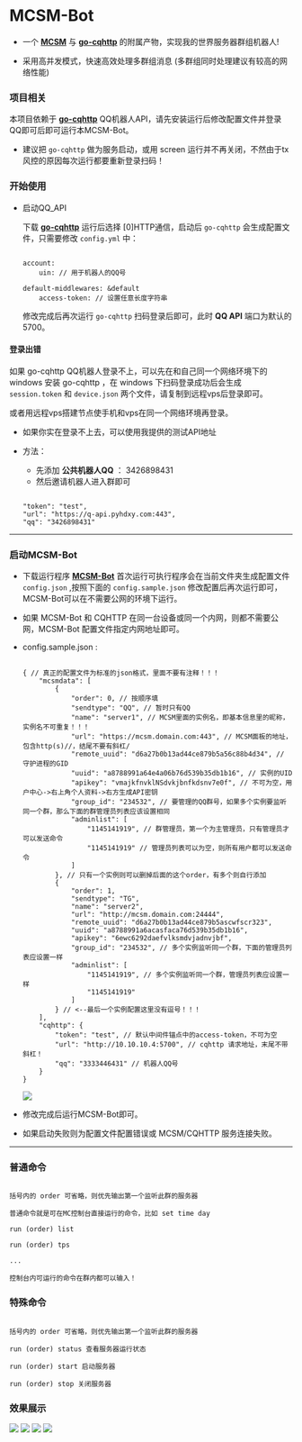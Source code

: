 # MCSM-Bot

- 一个 **[MCSM](https://github.com/MCSManager/MCSManager)** 与 **[go-cqhttp](https://github.com/Mrs4s/go-cqhttp)** 的附属产物，实现我的世界服务器群组机器人!

- 采用高并发模式，快速高效处理多群组消息 (多群组同时处理建议有较高的网络性能)

### 项目相关

本项目依赖于 **[go-cqhttp](https://github.com/Mrs4s/go-cqhttp)** QQ机器人API，请先安装运行后修改配置文件并登录QQ即可后即可运行本MCSM-Bot。

- 建议把 ``go-cqhttp`` 做为服务启动，或用 screen 运行并不再关闭，不然由于tx风控的原因每次运行都要重新登录扫码！

### 开始使用

- 启动QQ_API

    下载 **[go-cqhttp](https://github.com/Mrs4s/go-cqhttp)** 运行后选择 [0]HTTP通信，启动后 `go-cqhttp` 会生成配置文件，只需要修改 `config.yml` 中：

    ```

    account:
        uin: // 用于机器人的QQ号
        
    default-middlewares: &default
        access-token: // 设置任意长度字符串
 
    ```

    修改完成后再次运行 `go-cqhttp` 扫码登录后即可，此时 **QQ API** 端口为默认的5700。

#### 登录出错

如果 go-cqhttp QQ机器人登录不上，可以先在和自己同一个网络环境下的 windows 安装 go-cqhttp ，在 windows 下扫码登录成功后会生成 `session.token` 和 `device.json` 两个文件，请复制到远程vps后登录即可。

或者用远程vps搭建节点使手机和vps在同一个网络环境再登录。

- 如果你实在登录不上去，可以使用我提供的测试API地址
- 方法：
    - 先添加 **公共机器人QQ** ： 3426898431
    - 然后邀请机器人进入群即可

    ```

    "token": "test",
    "url": "https://q-api.pyhdxy.com:443",
    "qq": "3426898431"

    ```

-----

### 启动MCSM-Bot

- 下载运行程序 **[MCSM-Bot](https://github.com/zijiren233/MCSM-Bot/releases)** 
首次运行可执行程序会在当前文件夹生成配置文件 `config.json` ,按照下面的 `config.sample.json` 修改配置后再次运行即可，MCSM-Bot可以在不需要公网的环境下运行。

- 如果 MCSM-Bot 和 CQHTTP 在同一台设备或同一个内网，则都不需要公网，MCSM-Bot 配置文件指定内网地址即可。

- config.sample.json :

    ```

    { // 真正的配置文件为标准的json格式，里面不要有注释！！！
        "mcsmdata": [
            {
                "order": 0, // 按顺序填
                "sendtype": "QQ", // 暂时只有QQ
                "name": "server1", // MCSM里面的实例名，即基本信息里的昵称，实例名不可重复！！！
                "url": "https://mcsm.domain.com:443", // MCSM面板的地址，包含http(s)//，结尾不要有斜杠/
                "remote_uuid": "d6a27b0b13ad44ce879b5a56c88b4d34", // 守护进程的GID
                "uuid": "a8788991a64e4a06b76d539b35db1b16", // 实例的UID
                "apikey": "vmajkfnvklNSdvkjbnfkdsnv7e0f", // 不可为空，用户中心->右上角个人资料->右方生成API密钥
                "group_id": "234532", // 要管理的QQ群号，如果多个实例要监听同一个群，那么下面的群管理员列表应该设置相同
                "adminlist": [
                    "1145141919", // 群管理员，第一个为主管理员，只有管理员才可以发送命令
                    "1145141919" // 管理员列表可以为空，则所有用户都可以发送命令
                ]
            }, // 只有一个实例则可以删掉后面的这个order，有多个则自行添加
            {
                "order": 1,
                "sendtype": "TG",
                "name": "server2",
                "url": "http://mcsm.domain.com:24444",
                "remote_uuid": "d6a27b0b13ad44ce879b5ascwfscr323",
                "uuid": "a8788991a6acasfaca76d539b35db1b16",
                "apikey": "6ewc6292daefvlksmdvjadnvjbf",
                "group_id": "234532", // 多个实例监听同一个群，下面的管理员列表应设置一样
                "adminlist": [
                    "1145141919", // 多个实例监听同一个群，管理员列表应设置一样
                    "1145141919"
                ]
            } // <--最后一个实例配置这里没有逗号！！！
        ],
        "cqhttp": {
            "token": "test", // 默认中间件锚点中的access-token，不可为空
            "url": "http://10.10.10.4:5700", // cqhttp 请求地址，末尾不带斜杠！
            "qq": "3333446431" // 机器人QQ号
        }
    }

    ```

    <img src="docs\sc\Sample_4.png" />

- 修改完成后运行MCSM-Bot即可。

- 如果启动失败则为配置文件配置错误或 MCSM/CQHTTP 服务连接失败。

-----

### 普通命令

```

括号内的 order 可省略，则优先输出第一个监听此群的服务器

普通命令就是可在MC控制台直接运行的命令，比如 set time day

run (order) list

run (order) tps

...

控制台内可运行的命令在群内都可以输入！

```

### 特殊命令

```

括号内的 order 可省略，则优先输出第一个监听此群的服务器

run (order) status 查看服务器运行状态

run (order) start 启动服务器

run (order) stop 关闭服务器

```

### 效果展示

<img src="docs\sc\Sample_1.png" />

<img src="docs\sc\Sample_2.png" />

<img src="docs\sc\Sample_3.png" />

<img src="docs\sc\Sample_5.png" />